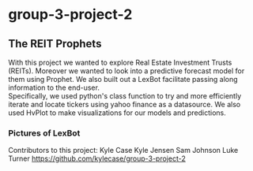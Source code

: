 # group-3-project-2

## The REIT Prophets ##

With this project we wanted to explore Real Estate Investment Trusts (REITs).
Moreover we wanted to look into a predictive forecast model for them using Prophet.  We also built out a LexBot facilitate passing along information to the end-user.  
Specifically, we used python's class function to try and more efficiently iterate and locate tickers using yahoo finance as a datasource.
We also used HvPlot to make visualizations for our models and predictions.



### Pictures of LexBot



Contributors to this project:
Kyle Case
Kyle Jensen
Sam Johnson
Luke Turner
https://github.com/kylecase/group-3-project-2